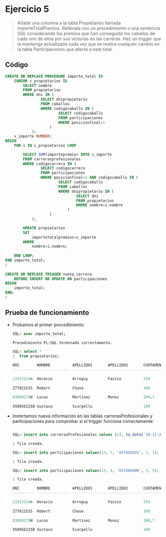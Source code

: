 # Ejercicio 5

> Añade una columna a la tabla Propietarios llamada ImporteTotalPremios. Rellénala con un procedimiento o una sentencia SQL considerando los premios que han conseguido los caballos de cada uno de ellos por sus victorias en las carreras. Haz un trigger que la mantenga actualizada cada vez que se realice cualquier cambio en la tabla Participaciones que afecte a este total.

## Código

```sql
CREATE OR REPLACE PROCEDURE importe_total IS
    CURSOR c_propietarios IS
        SELECT nombre
        FROM propietarios
        WHERE dni IN (
                SELECT dnipropietario
                FROM caballos
                WHERE codigocaballo IN (
                        SELECT codigocaballo
                        FROM participaciones
                        WHERE posicionfinal=1
                    )
            );
    v_importe NUMBER;
BEGIN
    FOR i IN c_propietarios LOOP

        SELECT SUM(importepremio) INTO v_importe
        FROM carrerasprofesionales
        WHERE codigocarrera IN (
                SELECT codigocarrera
                FROM participaciones
                WHERE posicionfinal=1 AND codigocaballo IN (
                        SELECT codigocaballo
                        FROM caballos
                        WHERE dnipropietario IN (
                                SELECT dni
                                FROM propietarios
                                WHERE nombre=i.nombre
                            )
                    )
            );

        UPDATE propietarios
        SET
            importetotalpremios=v_importe
        WHERE
            nombre=i.nombre;
            
    END LOOP;
END importe_total;
/
 
CREATE OR REPLACE TRIGGER nueva_carrera
    BEFORE INSERT OR UPDATE ON participaciones
BEGIN
    importe_total;
END;
/
```

## Prueba de funcionamiento

- Probamos el primer procedimiento:

    ```sql
    SQL> exec importe_total;

    Procedimiento PL/SQL terminado correctamente.

    SQL> select *
    2  from propietarios;

    DNI	       NOMBRE          APELLIDO1       APELLIDO2	   CUOTAMENSUAL IMPORTETOTALPREMIOS
    ---------- --------------- --------------- --------------- ------------ -------------------

    21913124n  Horacio	       Arreguy	       Fazzio		   250          16607
            
    Z7782152S  Robert	       Chase				           300          8750
            
    83069279H  Lucas	       Martinez	       Munoz		   200,7        7000
            
    X58056225B Gustavo	       Scarpello				       100          7000
    ```

- Instertamos nueva información en las tablas carrerasProfesionales y participaciones para comprobar si el trigger funciona correctamente:

    ```sql

    SQL> insert into carrerasProfesionales values (13, to_date('20-11-2016 13:00' , 'DD-MM-YYYY HH24:MI'), 8000, 650, to_date('01-01-2010', 'DD-MM-YYYY'), to_date('01-06-2013', 'DD-MM-YYYY'));

    1 fila creada.

    SQL> insert into participaciones values(13, 7, 'X6785562X', 1, 1);

    1 fila creada.

    SQL> insert into participaciones values(13, 4, '85108890N', 5, 5);

    1 fila creada.

    DNI	       NOMBRE          APELLIDO1       APELLIDO2	   CUOTAMENSUAL IMPORTETOTALPREMIOS
    ---------- --------------- --------------- --------------- ------------ -------------------

    21913124n  Horacio	       Arreguy	       Fazzio		   250          16607
            
    Z7782152S  Robert	       Chase				           300          8750
            
    83069279H  Lucas	       Martinez	       Munoz		   200,7        15000
            
    X58056225B Gustavo	       Scarpello				       100          7000

    ```
